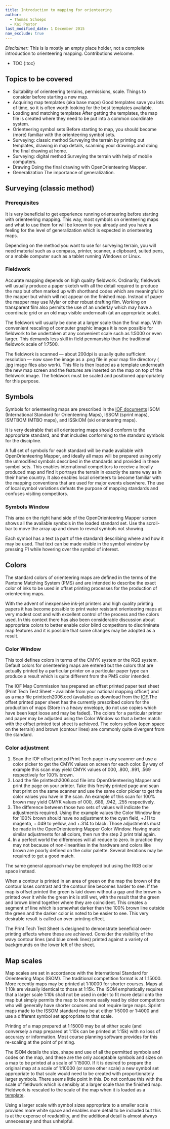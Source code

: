 ```yaml
---
title: Introduction to mapping for orienteering
author:
  - Thomas Schoeps
  - Kai Pastor
last_modified_date: 1 December 2015
nav_exclude: true
---
```


*Disclaimer:* This is is mostly an empty place holder, not a complete introduction to orienteering mapping. Contributions welcome.

* TOC
{:toc}

## Topics to be covered

 - Suitability of orienteering terrains, permissions, scale.
   Things to consider before starting a new map.
 - Acquiring map templates (aka base maps)
   Good templates save you lots of time, so it is often worth looking for the best templates available.
 - Loading and matching templates
   After getting the templates, the map file is created where they need to be put into a common coordinate system.
 - Orienteering symbol sets
   Before starting to map, you should become (more) familiar with the orienteering symbol sets.
 - Surveying: classic method
   Surveying the terrain by printing out templates, drawing in map details, scanning your drawings and doing the final drawing at home.
 - Surveying: digital method
   Surveying the terrain with help of mobile computers.
 - Drawing
   Doing the final drawing with OpenOrienteering Mapper.
 - Generalization
   The importance of generalization.

## Surveying (classic method)

### Prerequisites

It is very beneficial to get experience running orienteering before starting with orienteering mapping. This way, most symbols on orienteering maps and what to use them for will be known to you already and you have a feeling for the level of generalization which is expected in orienteering maps.

Depending on the method you want to use for surveying terrain, you will need material such as a compass, printer, scanner, a clipboard, suited pens, or a mobile computer such as a tablet running Windows or Linux.

### Fieldwork

Accurate mapping depends on high quality fieldwork. Ordinarily, fieldwork will usually produce a paper sketch with all the detail required to produce the map but often marked up with shorthand codes which are meaningful to the mapper but which will not appear on the finished map. Instead of paper the mapper may use Mylar or other robust drafting film. Working on transparent film also permits the use of an underlay which may have a coordinate grid or an old map visible underneath (at an appropriate scale).

The fieldwork will usually be done at a larger scale than the final map. With convenient rescaling of computer graphic images it is now possible for fieldwork to be undertaken at any convenient scale such as 1:5000 or even larger. This demands less skill in field penmanship than the traditional fieldwork scale of 1:7500.

The fieldwork is scanned &#8212; about 200dpi is usually quite sufficient resolution &#8212; now save the image as a .png file in your map file directory ( .jpg image files also work). This file is then loaded as a template underneath the new map screen and the features are inserted on the map on top of the fieldwork image. The fieldwork must be scaled and positioned appropriately for this purpose.

## Symbols

Symbols for orienteering maps are prescribed in the [IOF documents](http://orienteering.org/resources/mapping/) ISOM (International Standard for Orienteering Maps), ISSOM (sprint maps), ISMTBOM (MTBO maps), and ISSkiOM (ski orienteering maps).

It is very desirable that all orienteering maps should conform to the appropriate standard, and that includes conforming to the standard symbols for the discipline.

A full set of symbols for each standard will be made available with OpenOrienteering Mapper, and ideally all maps will be prepared using only the unmodified symbols described in the standards and provided in these symbol sets. This enables international competitors to receive a locally produced map and find it portrays the terrain in exactly the same way as in their home country. It also enables local orienteers to become familiar with the mapping conventions that are used for major events elsewhere. The use of local symbol variations defeats the purpose of mapping standards and confuses visiting competitors.

### Symbols Window

This area on the right hand side of the OpenOrienteering Mapper screen shows all the available symbols in the loaded standard set. Use the scroll-bar to move the array up and down to reveal symbols not showing.

Each symbol has a text (a part of the standard) describing where and how it may be used. That text can be made visible in the symbol window by pressing F1 while hovering over the symbol of interest.

## Colors

The standard colors of orienteering maps are defined in the terms of the Pantone Matching System (PMS) and are intended to describe the exact color of inks to be used in offset printing processes for the production of orienteering maps.

With the advent of inexpensive ink-jet printers and high quality printing papers it has become possible to print water resistant orienteering maps at very modest cost and with excellent control of the process and the colors used. In this context there has also been considerable discussion about appropriate colors to better enable color blind competitors to discriminate map features and it is possible that some changes may be adopted as a result.

### Color Window

This tool defines colors in terms of the CMYK system or the RGB system. Default colors for orienteering maps are entered but the colors that are actually printed by a particular printer on a particular paper type can produce a result which is quite different from the PMS color intended.

The IOF Map Commission has prepared an offset printed paper test sheet (Print Tech Test Sheet - available from your national mapping officer) and as a map file printtech2006.ocd (available as download from the [IOF](http://orienteering.org/resources/mapping/test-sheet-for-assessing-print-quality-for-orienteering-maps/).The offset printed paper sheet has the currently prescribed colors for the production of maps (Store in a heavy envelope, do not use copies which have been kept loose and may be faded). The colors for a particular printer and paper may be adjusted using the Color Window so that a better match with the offset printed test sheet is achieved. The colors yellow (open space on the terrain) and brown (contour lines) are commonly quite divergent from the standard.

### Color adjustment

1. Scan the IOF offset printed Print Tech page in any scanner and use a color picker to get the CMYK values on screen for each color. By way of example this scan may yield CMYK values of 000, .800, .991, .569 respectively for 100% brown.
2. Load the file printtech2006.ocd file into OpenOrienteering Mapper and print the page on your printer. Take this freshly printed page and scan that print on the same scanner and use the same color picker to get the color values you have in the scan. An example of this scan for 100% brown may yield CMYK values of 000, .689, .942, .255 respectively.
3. The difference between those two sets of values will indicate the adjustments required. Using the example values the Color Window line for 100% brown should have no adjustment to the cyan field, +.111 to magenta, +.049 to yellow, and +.314 to black. Those adjustments must be made in the OpenOrienteering Mapper Color Window. Having made similar adjustments for all colors, then run the step 2 print trial again.
4. In a perfect world the differences will all reduce to zero. In practice they may not because of non-linearities in the hardware and colors like brown are poorly defined on the color palette. Several iterations may be required to get a good match.

The same general approach may be employed but using the RGB color space instead.

When a contour is printed in an area of green on the map the brown of the contour loses contrast and the contour line becomes harder to see.  If the map is offset printed the green is laid down without a gap and the brown is printed over it while the green ink is still wet, with the result that the green and brown blend together where they are coincident. This creates a segment of line which is somewhat darker than the 100% brown line outside the green and the darker color is noted to be easier to see. This very desirable result is called an over-printing effect.

The Print Tech Test Sheet is designed to demonstrate beneficial over-printing effects where these are achieved. Consider the visibility of the wavy contour lines (and blue creek lines) printed against a variety of backgrounds on the lower left of the sheet.

## Map scales

Map scales are set in accordance with the International Standard for Orienteering Maps (ISOM). The traditional competition format is at 1:15000. More recently maps may be printed at 1:10000 for shorter courses. Maps at 1:10k are visually identical to those at 1:15k. The ISOM emphatically requires that a larger scale 1:10k shall not be used in order to fit more detail onto the map but simply permits the map to be more easily read by older competitors who will generally have shorter courses and not require large maps. Sprint maps made to the ISSOM standard may be at either 1:5000 or 1:4000 and use a different symbol set appropriate to that scale.

Printing of a map prepared at 1:15000 may be at either scale (and conversely a map prepared at 1:10k can be printed at 1:15k) with no loss of accuracy or information. Most course planning software provides for this re-scaling at the point of printing.

The ISOM details the size, shape and use of all the permitted symbols and codes on the map, and these are the only acceptable symbols and sizes on a map to be printed at a scale of 1:15000. If it is desired to prepare the original map at a scale of 1:10000 (or some other scale) a new symbol set appropriate to that scale would need to be created with proportionately larger symbols. There seems little point in this.
Do not confuse this with the scale of fieldwork which is sensibly at a larger scale than the finished map. Fieldwork is rescaled to the scale of the map when it is loaded as a [template](templates.md).

Using a larger scale with symbol sizes appropriate to a smaller scale provides more white space and enables more detail to be included but this is at the expense of readability, and the additional detail is almost always unnecessary and thus unhelpful.
